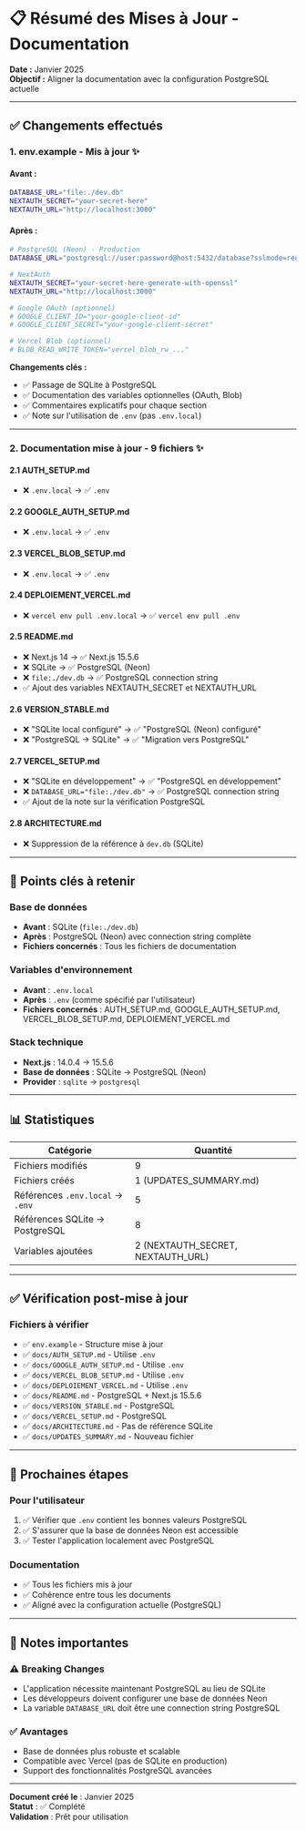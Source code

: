 # 📋 Résumé des Mises à Jour - Documentation

**Date :** Janvier 2025  
**Objectif :** Aligner la documentation avec la configuration PostgreSQL actuelle

---

## ✅ Changements effectués

### 1. **env.example** - Mis à jour ✨

#### Avant :
```bash
DATABASE_URL="file:./dev.db"
NEXTAUTH_SECRET="your-secret-here"
NEXTAUTH_URL="http://localhost:3000"
```

#### Après :
```bash
# PostgreSQL (Neon) - Production
DATABASE_URL="postgresql://user:password@host:5432/database?sslmode=require"

# NextAuth
NEXTAUTH_SECRET="your-secret-here-generate-with-openssl"
NEXTAUTH_URL="http://localhost:3000"

# Google OAuth (optionnel)
# GOOGLE_CLIENT_ID="your-google-client-id"
# GOOGLE_CLIENT_SECRET="your-google-client-secret"

# Vercel Blob (optionnel)
# BLOB_READ_WRITE_TOKEN="vercel_blob_rw_..."
```

**Changements clés :**
- ✅ Passage de SQLite à PostgreSQL
- ✅ Documentation des variables optionnelles (OAuth, Blob)
- ✅ Commentaires explicatifs pour chaque section
- ✅ Note sur l'utilisation de `.env` (pas `.env.local`)

---

### 2. **Documentation mise à jour** - 9 fichiers ✨

#### 2.1 **AUTH_SETUP.md**
- ❌ `.env.local` → ✅ `.env`

#### 2.2 **GOOGLE_AUTH_SETUP.md**
- ❌ `.env.local` → ✅ `.env`

#### 2.3 **VERCEL_BLOB_SETUP.md**
- ❌ `.env.local` → ✅ `.env`

#### 2.4 **DEPLOIEMENT_VERCEL.md**
- ❌ `vercel env pull .env.local` → ✅ `vercel env pull .env`

#### 2.5 **README.md**
- ❌ Next.js 14 → ✅ Next.js 15.5.6
- ❌ SQLite → ✅ PostgreSQL (Neon)
- ❌ `file:./dev.db` → ✅ PostgreSQL connection string
- ✅ Ajout des variables NEXTAUTH_SECRET et NEXTAUTH_URL

#### 2.6 **VERSION_STABLE.md**
- ❌ "SQLite local configuré" → ✅ "PostgreSQL (Neon) configuré"
- ❌ "PostgreSQL → SQLite" → ✅ "Migration vers PostgreSQL"

#### 2.7 **VERCEL_SETUP.md**
- ❌ "SQLite en développement" → ✅ "PostgreSQL en développement"
- ❌ `DATABASE_URL="file:./dev.db"` → ✅ PostgreSQL connection string
- ✅ Ajout de la note sur la vérification PostgreSQL

#### 2.8 **ARCHITECTURE.md**
- ❌ Suppression de la référence à `dev.db` (SQLite)

---

## 🎯 Points clés à retenir

### Base de données
- **Avant** : SQLite (`file:./dev.db`)
- **Après** : PostgreSQL (Neon) avec connection string complète
- **Fichiers concernés** : Tous les fichiers de documentation

### Variables d'environnement
- **Avant** : `.env.local`
- **Après** : `.env` (comme spécifié par l'utilisateur)
- **Fichiers concernés** : AUTH_SETUP.md, GOOGLE_AUTH_SETUP.md, VERCEL_BLOB_SETUP.md, DEPLOIEMENT_VERCEL.md

### Stack technique
- **Next.js** : 14.0.4 → 15.5.6
- **Base de données** : SQLite → PostgreSQL (Neon)
- **Provider** : `sqlite` → `postgresql`

---

## 📊 Statistiques

| Catégorie | Quantité |
|-----------|----------|
| Fichiers modifiés | 9 |
| Fichiers créés | 1 (UPDATES_SUMMARY.md) |
| Références `.env.local` → `.env` | 5 |
| Références SQLite → PostgreSQL | 8 |
| Variables ajoutées | 2 (NEXTAUTH_SECRET, NEXTAUTH_URL) |

---

## ✅ Vérification post-mise à jour

### Fichiers à vérifier
- ✅ `env.example` - Structure mise à jour
- ✅ `docs/AUTH_SETUP.md` - Utilise `.env`
- ✅ `docs/GOOGLE_AUTH_SETUP.md` - Utilise `.env`
- ✅ `docs/VERCEL_BLOB_SETUP.md` - Utilise `.env`
- ✅ `docs/DEPLOIEMENT_VERCEL.md` - Utilise `.env`
- ✅ `docs/README.md` - PostgreSQL + Next.js 15.5.6
- ✅ `docs/VERSION_STABLE.md` - PostgreSQL
- ✅ `docs/VERCEL_SETUP.md` - PostgreSQL
- ✅ `docs/ARCHITECTURE.md` - Pas de référence SQLite
- ✅ `docs/UPDATES_SUMMARY.md` - Nouveau fichier

---

## 🚀 Prochaines étapes

### Pour l'utilisateur
1. ✅ Vérifier que `.env` contient les bonnes valeurs PostgreSQL
2. ✅ S'assurer que la base de données Neon est accessible
3. ✅ Tester l'application localement avec PostgreSQL

### Documentation
- ✅ Tous les fichiers mis à jour
- ✅ Cohérence entre tous les documents
- ✅ Aligné avec la configuration actuelle (PostgreSQL)

---

## 📝 Notes importantes

### ⚠️ Breaking Changes
- L'application nécessite maintenant PostgreSQL au lieu de SQLite
- Les développeurs doivent configurer une base de données Neon
- La variable `DATABASE_URL` doit être une connection string PostgreSQL

### ✅ Avantages
- Base de données plus robuste et scalable
- Compatible avec Vercel (pas de SQLite en production)
- Support des fonctionnalités PostgreSQL avancées

---

**Document créé le** : Janvier 2025  
**Statut** : ✅ Complété  
**Validation** : Prêt pour utilisation
